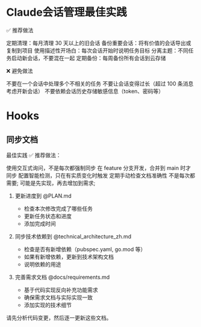 # Claude会话管理最佳实践

✅ 推荐做法

定期清理：每月清理 30 天以上的旧会话
备份重要会话：将有价值的会话导出或复制到项目
使用描述性开场白：每次会话开始时说明任务目标
分离主题：不同任务启动新会话，不要混在一起
定期备份：每周备份所有会话到云存储

❌ 避免做法

不要在一个会话中处理多个不相关的任务
不要让会话变得过长（超过 100 条消息考虑开新会话）
不要依赖会话历史存储敏感信息（token、密码等）

# Hooks

## 同步文档

最佳实践
✅ 推荐做法：

使用交互式询问，不是每次都强制同步
在 feature 分支开发，合并到 main 时才同步
配置智能检测，只在有实质变化时触发
定期手动检查文档准确性
不是每次都需要;
可能是先实现，再去增加到需求;

1. 更新进度到 @PLAN.md
   - 检查本次修改完成了哪些任务
   - 更新任务状态和进度
   - 添加完成时间

2. 同步技术依赖到 @technical_architecture_zh.md
   - 检查是否有新增依赖（pubspec.yaml, go.mod 等）
   - 如果有新增依赖，更新到技术架构文档
   - 说明依赖的用途

3. 完善需求文档 @docs/requirements.md
   - 基于代码实现反向补充功能需求
   - 确保需求文档与实际实现一致
   - 添加实现的技术细节

请先分析代码变更，然后逐一更新这些文档。
